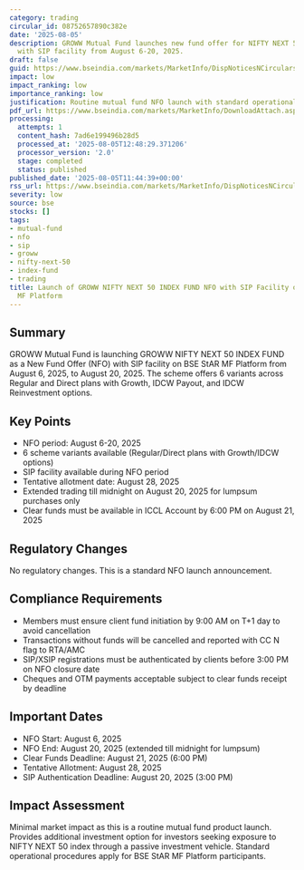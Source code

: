 ```yaml
---
category: trading
circular_id: 08752657890c382e
date: '2025-08-05'
description: GROWW Mutual Fund launches new fund offer for NIFTY NEXT 50 INDEX FUND
  with SIP facility from August 6-20, 2025.
draft: false
guid: https://www.bseindia.com/markets/MarketInfo/DispNoticesNCirculars.aspx?Noticeid={710507EA-5683-4143-B181-63D6794FB951}&noticeno=20250805-30&dt=08/05/2025&icount=30&totcount=32&flag=0
impact: low
impact_ranking: low
importance_ranking: low
justification: Routine mutual fund NFO launch with standard operational requirements
pdf_url: https://www.bseindia.com/markets/MarketInfo/DownloadAttach.aspx?id=20250805-30&attachedId=
processing:
  attempts: 1
  content_hash: 7ad6e199496b28d5
  processed_at: '2025-08-05T12:48:29.371206'
  processor_version: '2.0'
  stage: completed
  status: published
published_date: '2025-08-05T11:44:39+00:00'
rss_url: https://www.bseindia.com/markets/MarketInfo/DispNoticesNCirculars.aspx?Noticeid={710507EA-5683-4143-B181-63D6794FB951}&noticeno=20250805-30&dt=08/05/2025&icount=30&totcount=32&flag=0
severity: low
source: bse
stocks: []
tags:
- mutual-fund
- nfo
- sip
- groww
- nifty-next-50
- index-fund
- trading
title: Launch of GROWW NIFTY NEXT 50 INDEX FUND NFO with SIP Facility on BSE StAR
  MF Platform
---
```


## Summary

GROWW Mutual Fund is launching GROWW NIFTY NEXT 50 INDEX FUND as a New Fund Offer (NFO) with SIP facility on BSE StAR MF Platform from August 6, 2025, to August 20, 2025. The scheme offers 6 variants across Regular and Direct plans with Growth, IDCW Payout, and IDCW Reinvestment options.

## Key Points

- NFO period: August 6-20, 2025
- 6 scheme variants available (Regular/Direct plans with Growth/IDCW options)
- SIP facility available during NFO period
- Tentative allotment date: August 28, 2025
- Extended trading till midnight on August 20, 2025 for lumpsum purchases only
- Clear funds must be available in ICCL Account by 6:00 PM on August 21, 2025

## Regulatory Changes

No regulatory changes. This is a standard NFO launch announcement.

## Compliance Requirements

- Members must ensure client fund initiation by 9:00 AM on T+1 day to avoid cancellation
- Transactions without funds will be cancelled and reported with CC N flag to RTA/AMC
- SIP/XSIP registrations must be authenticated by clients before 3:00 PM on NFO closure date
- Cheques and OTM payments acceptable subject to clear funds receipt by deadline

## Important Dates

- NFO Start: August 6, 2025
- NFO End: August 20, 2025 (extended till midnight for lumpsum)
- Clear Funds Deadline: August 21, 2025 (6:00 PM)
- Tentative Allotment: August 28, 2025
- SIP Authentication Deadline: August 20, 2025 (3:00 PM)

## Impact Assessment

Minimal market impact as this is a routine mutual fund product launch. Provides additional investment option for investors seeking exposure to NIFTY NEXT 50 index through a passive investment vehicle. Standard operational procedures apply for BSE StAR MF Platform participants.